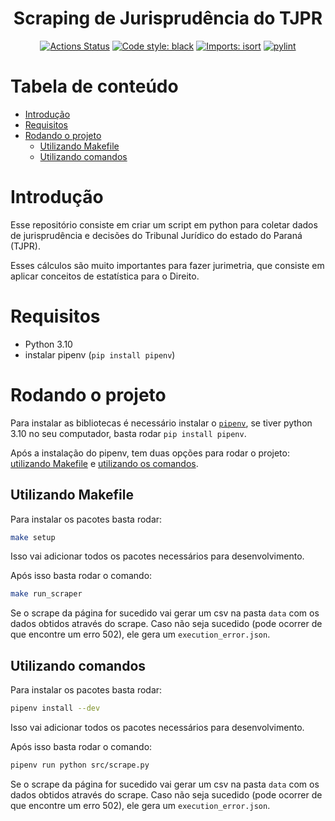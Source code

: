 <h1 align="center">Scraping de Jurisprudência do TJPR</h1>
<p align="center">
<a href="https://github.com/nahumsa/scraping-jurisprudencia/actions"><img alt="Actions Status" src="https://github.com/nahumsa/scraping-jurisprudencia/workflows/scraping-jurisprudencia/badge.svg"></a>
<a href="https://github.com/psf/black"><img alt="Code style: black" src="https://img.shields.io/badge/code%20style-black-000000.svg"></a>
<a href="https://pycqa.github.io/isort/"><img alt="Imports: isort" src="https://img.shields.io/badge/%20imports-isort-%231674b1?style=flat&labelColor=ef8336"></a>
<a href="https://github.com/PyCQA/pylint"><img alt="pylint" src="https://img.shields.io/badge/linting-pylint-yellowgreen"></a>
</p>


# Tabela de conteúdo <!-- omit in toc -->

- [Introdução](#introdução)
- [Requisitos](#requisitos)
- [Rodando o projeto](#rodando-o-projeto)
  - [Utilizando Makefile](#utilizando-makefile)
  - [Utilizando comandos](#utilizando-comandos)


# Introdução

Esse repositório consiste em criar um script em python para coletar dados de jurisprudência e decisões do Tribunal Jurídico do estado do Paraná (TJPR).

Esses cálculos são muito importantes para fazer jurimetria, que consiste em aplicar conceitos de estatística para o Direito.

# Requisitos

- Python 3.10
- instalar pipenv (`pip install pipenv`)


# Rodando o projeto

Para instalar as bibliotecas é necessário instalar o [`pipenv`](https://pipenv.pypa.io/en/latest/), se tiver python 3.10 no seu computador, basta rodar `pip install pipenv`.

Após a instalação do pipenv, tem duas opções para rodar o projeto: [utilizando Makefile](#utilizando-makefile) e [utilizando os comandos](#utilizando-comandos).

## Utilizando Makefile

Para instalar os pacotes basta rodar:

```bash
make setup
```

Isso vai adicionar todos os pacotes necessários para desenvolvimento.

Após isso basta rodar o comando:

```bash
make run_scraper
```

Se o scrape da página for sucedido vai gerar um csv na pasta `data` com os dados obtidos através do scrape. Caso não seja sucedido (pode ocorrer de que encontre um erro 502), ele gera um `execution_error.json`.

## Utilizando comandos
Para instalar os pacotes basta rodar:

```bash
pipenv install --dev
```

Isso vai adicionar todos os pacotes necessários para desenvolvimento.

Após isso basta rodar o comando:

```bash
pipenv run python src/scrape.py
```

Se o scrape da página for sucedido vai gerar um csv na pasta `data` com os dados obtidos através do scrape. Caso não seja sucedido (pode ocorrer de que encontre um erro 502), ele gera um `execution_error.json`.